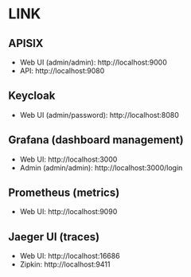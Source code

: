 # LINK
## APISIX
- Web UI (admin/admin): http://localhost:9000
- API: http://localhost:9080
## Keycloak
- Web UI (admin/password): http://localhost:8080
## Grafana (dashboard management)
- Web UI: http://localhost:3000
- Admin (admin/admin): http://localhost:3000/login
## Prometheus (metrics)
- Web UI: http://localhost:9090
## Jaeger UI (traces)
- Web UI: http://localhost:16686
- Zipkin: http://localhost:9411
